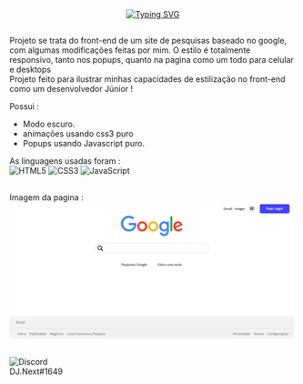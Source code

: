 <div align="center">
  <a href="https://git.io/typing-svg"><img src="https://readme-typing-svg.herokuapp.com?font=Fira+Code&weight=900&size=24&pause=1000&width=505&lines=Pagina+inicial+de+pesquisa+do+Google" alt="Typing SVG" /></a>
</div>

##

Projeto se trata do front-end de um site de pesquisas baseado no google, com  algumas modificações feitas por mim.
O estilo é totalmente responsivo, tanto nos popups, quanto na pagina como um todo para celular e desktops <br>
Projeto feito para ilustrar minhas capacidades de estilização no front-end como um desenvolvedor Júnior ! <br>

Possui :
- Modo escuro.
- animações usando css3 puro
- Popups usando Javascript puro.

As linguagens usadas foram : <br>
  ![HTML5](https://img.shields.io/badge/html5-%23E34F26.svg?style=for-the-badge&logo=html5&logoColor=white)
  ![CSS3](https://img.shields.io/badge/css3-%231572B6.svg?style=for-the-badge&logo=css3&logoColor=white)
  ![JavaScript](https://img.shields.io/badge/javascript-%23323330.svg?style=for-the-badge&logo=javascript&logoColor=%23F7DF1E)

  ##

Imagem da pagina : <br>
<img src="/demo.png" width="500px">

## 

![Discord](https://img.shields.io/badge/Discord-%235865F2.svg?style=for-the-badge&logo=discord&logoColor=white) <br> DJ.Next#1649
